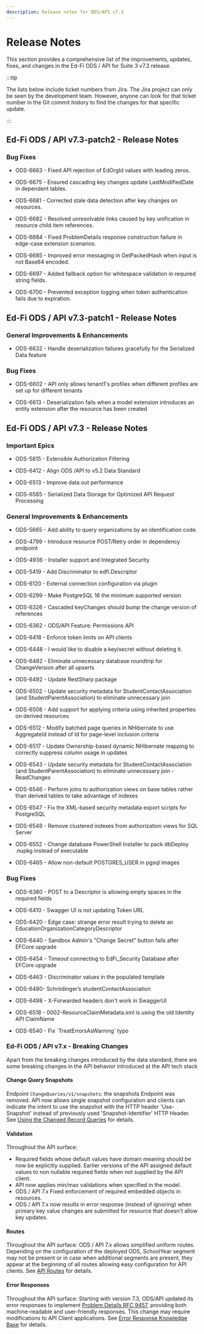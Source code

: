 ```yaml
---
description: Release notes for ODS/API v7.3
---
```


# Release Notes

This section provides a comprehensive list of the improvements, updates, fixes,
and changes in the Ed-Fi ODS / API for Suite 3 v7.3 release.

:::tip

The lists below include ticket numbers from Jira. The Jira project can only be
seen by the development team. However, anyone can look for that ticket number in
the Git commit history to find the changes for that specific update.

:::

## Ed-Fi ODS / API v7.3-patch2 - Release Notes

### Bug Fixes

* ODS-6663 - Fixed API rejection of EdOrgId values with leading zeros.

* ODS-6675 - Ensured cascading key changes update LastModifiedDate in dependent tables.

* ODS-6681 - Corrected stale data detection after key changes on resources.

* ODS-6682 - Resolved unresolvable links caused by key unification in resource child item references.

* ODS-6684 - Fixed ProblemDetails response construction failure in edge-case extension scenarios.

* ODS-6685 - Improved error messaging in GetPackedHash when input is not Base64 encoded.

* ODS-6697 - Added fallback option for whitespace validation in required string fields.

* ODS-6700 - Prevented exception logging when token authentication fails due to expiration.

## Ed-Fi ODS / API v7.3-patch1 - Release Notes

### General Improvements & Enhancements

* ODS-6632 - Handle deserialization failures gracefully for the Serialized Data feature

### Bug Fixes

* ODS-6602 - API only allows tenant1's profiles when different profiles are set up for different tenants

* ODS-6613 - Deserialization fails when a model extension introduces an entity extension after the resource has been created

## Ed-Fi ODS / API v7.3 - Release Notes

### Important Epics

* ODS-5815 - Extensible Authorization Filtering

* ODS-6412 - Align ODS /API to v5.2 Data Standard

* ODS-6513 - Improve data out performance

* ODS-6585 - Serialized Data Storage for Optimized API Request Processing

### General Improvements & Enhancements

* ODS-5665 - Add ability to query organizations by an identification code

* ODS-4799 - Introduce resource POST/Retry order in dependency endpoint

* ODS-4936 - Installer support and Integrated Security

* ODS-5419 - Add Discriminator to edfi.Descriptor

* ODS-6120 - External connection configuration via plugin

* ODS-6299 - Make PostgreSQL 16 the minimum supported version

* ODS-6326 - Cascaded keyChanges should bump the change version of references

* ODS-6362 - ODS/API Feature: Permissions API

* ODS-6418 - Enforce token limits on API clients

* ODS-6448 - I would like to disable a key/secret without deleting it.

* ODS-6482 - Eliminate unnecessary database roundtrip for ChangeVersion after
  all upserts

* ODS-6492 - Update RestSharp package

* ODS-6502 - Update security metadata for StudentContactAssociation \(and
  StudentParentAssociation\) to eliminate unnecessary join

* ODS-6508 - Add support for applying criteria using inherited properties on
  derived resources

* ODS-6512 - Modify batched page queries in NHibernate to use AggregateId
  instead of Id for page-level inclusion criteria

* ODS-6517 - Update Ownership-based dynamic NHibernate mapping to correctly
  suppress column usage in updates

* ODS-6543 - Update security metadata for StudentContactAssociation \(and
  StudentParentAssociation\) to eliminate unnecessary join - ReadChanges

* ODS-6546 - Perform joins to authorization views on base tables rather than
  derived tables to take advantage of indexes

* ODS-6547 - Fix the XML-based security metadata export scripts for PostgreSQL

* ODS-6548 - Remove clustered indexes from authorization views for SQL Server

* ODS-6552 - Change database PowerShell Installer to pack dbDeploy .nupkg
  instead of executable

* ODS-6465 - Allow non-default POSTGRES_USER in pgsql images

### Bug Fixes

* ODS-6380 - POST to a Descriptor is allowing empty spaces in the required
  fields

* ODS-6410 - Swagger UI is not updating Token URL

* ODS-6420 - Edge case: strange error result trying to delete an
  EducationOrganizationCategoryDescriptor

* ODS-6440 - Sandbox Admin's "Change Secret" button fails after EFCore upgrade

* ODS-6454 - Timeout connecting to EdFi\_Security Database after EFCore upgrade

* ODS-6463 - Discriminator values in the populated template

* ODS-6480- Schrödinger’s studentContactAssociation

* ODS-6498 - X-Forwarded headers don't work in SwaggerUI

* ODS-6518 - 0002-ResourceClaimMetadata.xml is using the old Identity API
  ClaimName

* ODS-6540 - Fix \`TreatErrorsAsWarning\` typo

### Ed-Fi ODS / API v7.x - Breaking Changes

Apart from the breaking changes introduced by the data standard, there are some
breaking changes in the API behavior introduced at the API tech stack

#### Change Query Snapshots

Endpoint `ChangeQueries/v1/snapshots`: the snapshots Endpoint was removed. API
now allows single snapshot configuration and clients can indicate the intent to
use the snapshot with the HTTP header 'Use-Snapshot' instead of previously used
'Snapshot-Identifier' HTTP Header. See [Using the Changed Record
Queries](../client-developers-guide/using-the-changed-record-queries.md) for
details.

#### Validation

Throughout the API surface:

* Required fields whose default values have domain meaning should be now be
  explicitly supplied. Earlier versions of the API assigned default values to
  non nullable required fields when not supplied by the API client.
* API now applies min/max validations when specified in the model.
* ODS / API 7.x Fixed enforcement of required embedded objects in resources.
* ODS / API 7.x now results in error response (instead of ignoring) when primary
  key value changes are submitted for resource that doesn't allow key updates.

#### Routes

Throughout the API surface: ODS / API 7.x allows simplified uniform routes.
Depending on the configuration of the deployed ODS, SchoolYear segment may not
be present or in case when additional segments are present, they appear at the
beginning of all routes allowing easy configuration for API clients. See [API
Routes](../client-developers-guide/api-routes.md) for details.

#### Error Responses

Throughout the API surface: Starting with version 7.3, ODS/API updated its error
responses to implement [Problem Details RFC
9457](https://www.rfc-editor.org/rfc/rfc9457.html), providing both
machine-readable and user-friendly responses. This change may require
modifications to API Client applications. See [Error Response Knowledge
Base](../client-developers-guide/error-response-knowledge-base.md) for details.
